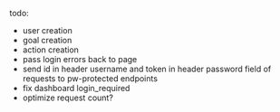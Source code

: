 todo: 
-	user creation
-	goal creation
-	action creation
-	pass login errors back to page
-	send id in header username and token in header password field of requests to pw-protected endpoints
-	fix dashboard login_required
-	optimize request count?